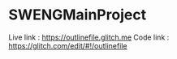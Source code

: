 # SWENGMainProject

Live link : https://outlinefile.glitch.me
Code link : https://glitch.com/edit/#!/outlinefile
